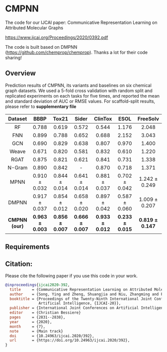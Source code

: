 # CMPNN

The code for our IJCAI paper: Communicative Representation Learning on Attributed Molecular Graphs

https://www.ijcai.org/Proceedings/2020/0392.pdf

The code is built based on DMPNN (https://github.com/chemprop/chemprop). Thanks a lot for their code sharing!

## Overview

Prediction results of CMPNN, its variants and baselines on six chemical graph datasets. We used a 5-fold cross validation with random split and replicated experiments on each tasks for five times, and reported the mean and standard deviation of AUC or RMSE values. For scaffold-split results, please refer to **supplementary file**

|Dataset  | BBBP | Tox21 | Sider | ClinTox | ESOL | FreeSolv |
| :---: | :---: | :---: | :---: | :---: | :---: | :---: |
|RF     | 0.788 | 0.619 | 0.572 | 0.544 | 1.176 | 2.048 |
|FNN    | 0.899 | 0.788 | 0.652 | 0.688 | 2.152 | 3.043 |
|GCN    | 0.690 | 0.829 | 0.638 | 0.807 | 0.970 | 1.400 |
|Weave  | 0.671 | 0.820 | 0.581 | 0.832 | 0.610 | 1.220 |
|RGAT   | 0.875 | 0.821 | 0.621 | 0.841 | 0.731 | 1.338 |
|N-Gram | 0.890 | 0.842 |   -   | 0.870 | 0.718 | 1.371 |
|MPNN   | 0.910 &plusmn; 0.032 | 0.844 &plusmn; 0.014 | 0.641 &plusmn; 0.014 | 0.881 &plusmn; 0.037 | 0.702 &plusmn; 0.042 | 1.242 &plusmn; 0.249 |
|DMPNN  | 0.917 &plusmn; 0.037 | 0.854 &plusmn; 0.012 | 0.658 &plusmn; 0.020 | 0.897 &plusmn; 0.042 | 0.587 &plusmn; 0.060 | 1.009 &plusmn; 0.207 |
|**CMPNN (our)**  | **0.963 &plusmn; 0.003** | **0.856 &plusmn; 0.007** | **0.666 &plusmn; 0.007** | **0.933 &plusmn; 0.012** | **0.233 &plusmn; 0.015** | **0.819 &plusmn; 0.147** |

## Requirements


## Citation:

Please cite the following paper if you use this code in your work.
```bibtex
@inproceedings{ijcai2020-392,
  title     = {Communicative Representation Learning on Attributed Molecular Graphs},
  author    = {Song, Ying and Zheng, Shuangjia and Niu, Zhangming and Fu, Zhang-hua and Lu, Yutong and Yang, Yuedong},
  booktitle = {Proceedings of the Twenty-Ninth International Joint Conference on
               Artificial Intelligence, {IJCAI-20}},
  publisher = {International Joint Conferences on Artificial Intelligence Organization},             
  editor    = {Christian Bessiere}	
  pages     = {2831--2838},
  year      = {2020},
  month     = {7},
  note      = {Main track}
  doi       = {10.24963/ijcai.2020/392},
  url       = {https://doi.org/10.24963/ijcai.2020/392},
}
```
